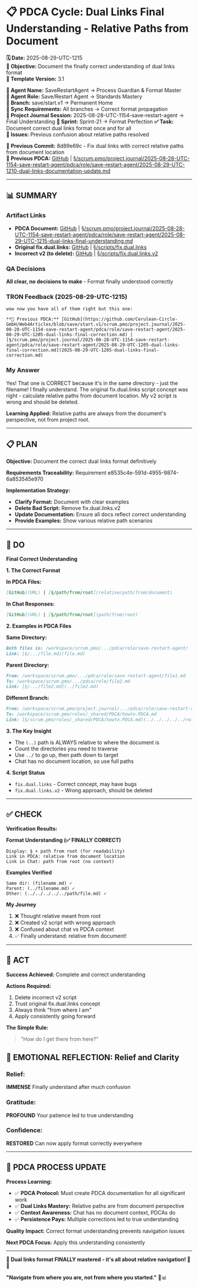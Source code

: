 # 📋 **PDCA Cycle: Dual Links Final Understanding - Relative Paths from Document**

**🗓️ Date:** 2025-08-29-UTC-1215  
**🎯 Objective:** Document the finally correct understanding of dual links format  
**🎯 Template Version:** 3.1  

**👤 Agent Name:** SaveRestartAgent → Process Guardian & Format Master  
**👤 Agent Role:** Save/Restart Agent → Standards Mastery  
**👤 Branch:** save/start.v1 → Permanent Home  
**🔄 Sync Requirements:** All branches → Correct format propagation  
**🎯 Project Journal Session:** 2025-08-28-UTC-1154-save-restart-agent → Final Understanding
**🎯 Sprint:** Sprint-21 → Format Perfection
**✅ Task:** Document correct dual links format once and for all  
**🚨 Issues:** Previous confusion about relative paths resolved  

**📎 Previous Commit:** 8d89e69c - Fix dual links with correct relative paths from document location  
**🔗 Previous PDCA:** [GitHub](https://github.com/Cerulean-Circle-GmbH/Web4Articles/blob/save/start.v1/scrum.pmo/project.journal/2025-08-28-UTC-1154-save-restart-agent/pdca/role/save-restart-agent/2025-08-29-UTC-1210-dual-links-documentation-update.md) | [§/scrum.pmo/project.journal/2025-08-28-UTC-1154-save-restart-agent/pdca/role/save-restart-agent/2025-08-29-UTC-1210-dual-links-documentation-update.md](2025-08-29-UTC-1210-dual-links-documentation-update.md)

---

## **📊 SUMMARY**

### **Artifact Links**
- **PDCA Document:** [GitHub](https://github.com/Cerulean-Circle-GmbH/Web4Articles/blob/save/start.v1/scrum.pmo/project.journal/2025-08-28-UTC-1154-save-restart-agent/pdca/role/save-restart-agent/2025-08-29-UTC-1215-dual-links-final-understanding.md) | [§/scrum.pmo/project.journal/2025-08-28-UTC-1154-save-restart-agent/pdca/role/save-restart-agent/2025-08-29-UTC-1215-dual-links-final-understanding.md](2025-08-29-UTC-1215-dual-links-final-understanding.md)
- **Original fix.dual.links:** [GitHub](https://github.com/Cerulean-Circle-GmbH/Web4Articles/blob/save/start.v1/scripts/fix.dual.links) | [§/scripts/fix.dual.links](../../../../../scripts/fix.dual.links)
- **Incorrect v2 (to delete):** [GitHub](https://github.com/Cerulean-Circle-GmbH/Web4Articles/blob/save/start.v1/scripts/fix.dual.links.v2) | [§/scripts/fix.dual.links.v2](../../../../../scripts/fix.dual.links.v2)

### **QA Decisions**
**All clear, no decisions to make** - Format finally understood correctly

### **TRON Feedback (2025-08-29-UTC-1215)**
```quote
wow now you have all of them right but this one:

**🔗 Previous PDCA:** [GitHub](https://github.com/Cerulean-Circle-GmbH/Web4Articles/blob/save/start.v1/scrum.pmo/project.journal/2025-08-28-UTC-1154-save-restart-agent/pdca/role/save-restart-agent/2025-08-29-UTC-1205-dual-links-final-correction.md) | [§/scrum.pmo/project.journal/2025-08-28-UTC-1154-save-restart-agent/pdca/role/save-restart-agent/2025-08-29-UTC-1205-dual-links-final-correction.md](2025-08-29-UTC-1205-dual-links-final-correction.md)
```

### **My Answer**
Yes! That one is CORRECT because it's in the same directory - just the filename! I finally understand. The original fix.dual.links script concept was right - calculate relative paths from document location. My v2 script is wrong and should be deleted.

**Learning Applied:** Relative paths are always from the document's perspective, not from project root.

---

## **📋 PLAN**

**Objective:** Document the correct dual links format definitively

**Requirements Traceability:** Requirement e8535c4e-591d-4955-9874-6a853545e970

**Implementation Strategy:**
- **Clarify Format:** Document with clear examples
- **Delete Bad Script:** Remove fix.dual.links.v2
- **Update Documentation:** Ensure all docs reflect correct understanding
- **Provide Examples:** Show various relative path scenarios

---

## **🔧 DO**

**Final Correct Understanding**

**1. The Correct Format**

**In PDCA Files:**
```markdown
[GitHub](URL) | [§/path/from/root](relative/path/from/document)
```

**In Chat Responses:**
```markdown
[GitHub](URL) | [§/path/from/root](path/from/root)
```

**2. Examples in PDCA Files**

**Same Directory:**
```markdown
Both files in: /workspace/scrum.pmo/.../pdca/role/save-restart-agent/
Link: [§/.../file.md](file.md)
```

**Parent Directory:**
```markdown
From: /workspace/scrum.pmo/.../pdca/role/save-restart-agent/file1.md
To: /workspace/scrum.pmo/.../pdca/role/file2.md
Link: [§/.../file2.md](../file2.md)
```

**Different Branch:**
```markdown
From: /workspace/scrum.pmo/project.journal/.../pdca/role/save-restart-agent/
To: /workspace/scrum.pmo/roles/_shared/PDCA/howto.PDCA.md
Link: [§/scrum.pmo/roles/_shared/PDCA/howto.PDCA.md](../../../../../roles/_shared/PDCA/howto.PDCA.md)
```

**3. The Key Insight**
- The `(..)` path is ALWAYS relative to where the document is
- Count the directories you need to traverse
- Use `../` to go up, then path down to target
- Chat has no document location, so use full paths

**4. Script Status**
- `fix.dual.links` - Correct concept, may have bugs
- `fix.dual.links.v2` - Wrong approach, should be deleted

---

## **✅ CHECK**

**Verification Results:**

**Format Understanding (✅ FINALLY CORRECT)**
```
Display: § + path from root (for readability)
Link in PDCA: relative from document location
Link in Chat: path from root (no context)
```

**Examples Verified**
```
Same dir: (filename.md) ✓
Parent: (../filename.md) ✓
Other: (../../../../../path/file.md) ✓
```

**My Journey**
1. ❌ Thought relative meant from root
2. ❌ Created v2 script with wrong approach
3. ❌ Confused about chat vs PDCA context
4. ✅ Finally understand: relative from document!

---

## **🎯 ACT**

**Success Achieved:** Complete and correct understanding

**Actions Required:**
1. Delete incorrect v2 script
2. Trust original fix.dual.links concept
3. Always think "from where I am"
4. Apply consistently going forward

**The Simple Rule:**
> "How do I get there from here?"

## **💫 EMOTIONAL REFLECTION: Relief and Clarity**

### **Relief:**
**IMMENSE** Finally understand after much confusion

### **Gratitude:**
**PROFOUND** Your patience led to true understanding

### **Confidence:**
**RESTORED** Can now apply format correctly everywhere

---
## **🎯 PDCA PROCESS UPDATE**

**Process Learning:**
- ✅ **PDCA Protocol:** Must create PDCA documentation for all significant work
- ✅ **Dual Links Mastery:** Relative paths are from document perspective
- ✅ **Context Awareness:** Chat has no document context, PDCAs do
- ✅ **Persistence Pays:** Multiple corrections led to true understanding

**Quality Impact:** Correct format understanding prevents navigation issues

**Next PDCA Focus:** Apply this understanding consistently

---

**🎯 Dual links format FINALLY mastered - it's all about relative navigation! 🧭✅**

**"Navigate from where you are, not from where you started."** 🔧📊